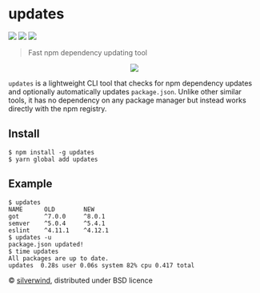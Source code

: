 # updates
[![](https://img.shields.io/npm/v/updates.svg?style=flat)](https://www.npmjs.org/package/updates) [![](https://img.shields.io/npm/dm/updates.svg)](https://www.npmjs.org/package/updates) [![](https://api.travis-ci.org/silverwind/updates.svg?style=flat)](https://travis-ci.org/silverwind/updates)
> Fast npm dependency updating tool

<p align="center">
  <img src="https://i.imgur.com/edIypHg.png"/>
</p>

`updates` is a lightweight CLI tool that checks for npm dependency updates and optionally automatically updates `package.json`. Unlike other similar tools, it has no dependency on any package manager but instead works directly with the npm registry.

## Install

```console
$ npm install -g updates
$ yarn global add updates
```

## Example
```console
$ updates
NAME      OLD        NEW
got       ^7.0.0     ^8.0.1
semver    ^5.0.4     ^5.4.1
eslint    ^4.11.1    ^4.12.1
$ updates -u
package.json updated!
$ time updates
All packages are up to date.
updates  0.28s user 0.06s system 82% cpu 0.417 total
```

© [silverwind](https://github.com/silverwind), distributed under BSD licence
